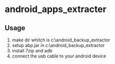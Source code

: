 # android_apps_extracter

## Usage
1. make dir whitch is c:\android_backup_extractor
2. setup abp.jar in c:\android_backup_extractor
3. install 7zip and adb
4. connect the usb cable to your android device
